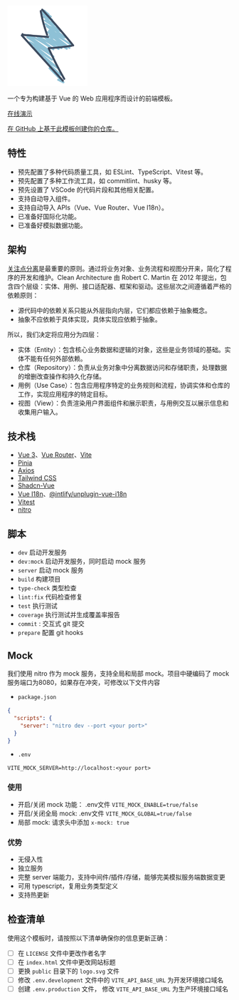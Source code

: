<img src='./public/logo.svg' width='180'/>

一个专为构建基于 Vue 的 Web 应用程序而设计的前端模板。

[在线演示](https://frontend-clean-architecture.vercel.app/)

[在 GitHub 上基于此模板创建你的仓库。](https://github.com/copofe/frontend-clean-architecture/generate)

## 特性

- 预先配置了多种代码质量工具，如 ESLint、TypeScript、Vitest 等。
- 预先配置了多种工作流工具，如 commitlint、husky 等。
- 预先设置了 VSCode 的代码片段和其他相关配置。
- 支持自动导入组件。
- 支持自动导入 APIs（Vue、Vue Router、Vue I18n）。
- 已准备好国际化功能。
- 已准备好模拟数据功能。

## 架构

[关注点分离](https://en.wikipedia.org/wiki/Separation_of_concerns)是最重要的原则。通过将业务对象、业务流程和视图分开来，简化了程序的开发和维护。Clean Architecture 由 Robert C. Martin 在 2012 年提出，包含四个层级：实体、用例、接口适配器、框架和驱动。这些层次之间遵循着严格的依赖原则：

- 源代码中的依赖关系只能从外层指向内层，它们都应依赖于抽象概念。
- 抽象不应依赖于具体实现，具体实现应依赖于抽象。

所以，我们决定将应用分为四层：

- 实体（Entity）：包含核心业务数据和逻辑的对象，这些是业务领域的基础。实体不能有任何外部依赖。
- 仓库（Repository）：负责从业务对象中分离数据访问和存储职责，处理数据的增删改查操作和持久化存储。
- 用例（Use Case）：包含应用程序特定的业务规则和流程，协调实体和仓库的工作，实现应用程序的特定目标。
- 视图（View）：负责渲染用户界面组件和展示职责，与用例交互以展示信息和收集用户输入。

## 技术栈

- [Vue 3](https://github.com/vuejs/core)、[Vue Router](https://router.vuejs.org/)、[Vite](https://vitejs.dev/)
- [Pinia](https://pinia.vuejs.org/)
- [Axios](https://axios-http.com/)
- [Tailwind CSS](https://github.com/tailwindlabs/tailwindcss)
- [Shadcn-Vue](https://www.shadcn-vue.com/)
- [Vue I18n](https://vue-i18n.intlify.dev/)、[@intlify/unplugin-vue-i18n](https://github.com/intlify/bundle-tools/tree/main/packages/unplugin-vue-i18n)
- [Vitest](https://vitest.dev/)
- [nitro](https://nitro.unjs.io/)

## 脚本

- `dev` 启动开发服务
- `dev:mock` 启动开发服务，同时启动 mock 服务
- `server` 启动 mock 服务
- `build` 构建项目
- `type-check` 类型检查
- `lint:fix` 代码检查修复
- `test` 执行测试
- `coverage` 执行测试并生成覆盖率报告
- `commit` : 交互式 git 提交
- `prepare` 配置 git hooks

## Mock

我们使用 nitro 作为 mock 服务，支持全局和局部 mock。项目中硬编码了 mock 服务端口为8080，如果存在冲突，可修改以下文件内容

- `package.json`
```json
{
  "scripts": {
    "server": "nitro dev --port <your port>"
  }
}
```
- `.env`
```env
VITE_MOCK_SERVER=http://localhost:<your port>
```

### 使用

- 开启/关闭 mock 功能： .env文件 `VITE_MOCK_ENABLE=true/false`
- 开启/关闭全局 mock: .env文件 `VITE_MOCK_GLOBAL=true/false`
- 局部 mock: 请求头中添加 `x-mock: true`

### 优势

- 无侵入性
- 独立服务
- 完整 server 端能力，支持中间件/插件/存储，能够完美模拟服务端数据变更
- 可用 typescript，复用业务类型定义
- 支持热更新

## 检查清单

使用这个模板时，请按照以下清单确保你的信息更新正确：

- [ ] 在 `LICENSE` 文件中更改作者名字
- [ ] 在 `index.html` 文件中更改网站标题
- [ ] 更换 `public` 目录下的 `logo.svg` 文件
- [ ] 修改 `.env.development` 文件中的 `VITE_API_BASE_URL` 为开发环境接口域名
- [ ] 创建 `.env.production` 文件， 修改 `VITE_API_BASE_URL` 为生产环境接口域名
